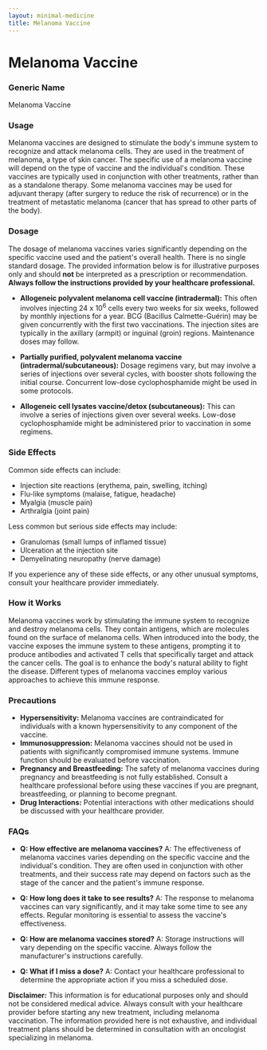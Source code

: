 ```yaml
---
layout: minimal-medicine
title: Melanoma Vaccine
---
```


# Melanoma Vaccine
### Generic Name
Melanoma Vaccine

### Usage
Melanoma vaccines are designed to stimulate the body's immune system to recognize and attack melanoma cells.  They are used in the treatment of melanoma, a type of skin cancer.  The specific use of a melanoma vaccine will depend on the type of vaccine and the individual's condition.  These vaccines are typically used in conjunction with other treatments, rather than as a standalone therapy.  Some melanoma vaccines may be used for adjuvant therapy (after surgery to reduce the risk of recurrence) or in the treatment of metastatic melanoma (cancer that has spread to other parts of the body).


### Dosage
The dosage of melanoma vaccines varies significantly depending on the specific vaccine used and the patient's overall health.  There is no single standard dosage.  The provided information below is for illustrative purposes only and should **not** be interpreted as a prescription or recommendation.  **Always follow the instructions provided by your healthcare professional.**

* **Allogeneic polyvalent melanoma cell vaccine (intradermal):**  This often involves injecting 24 x 10<sup>6</sup> cells every two weeks for six weeks, followed by monthly injections for a year. BCG (Bacillus Calmette-Guérin) may be given concurrently with the first two vaccinations.  The injection sites are typically in the axillary (armpit) or inguinal (groin) regions.  Maintenance doses may follow.

* **Partially purified, polyvalent melanoma vaccine (intradermal/subcutaneous):** Dosage regimens vary, but may involve a series of injections over several cycles, with booster shots following the initial course.  Concurrent low-dose cyclophosphamide might be used in some protocols.

* **Allogeneic cell lysates vaccine/detox (subcutaneous):**  This can involve a series of injections given over several weeks.  Low-dose cyclophosphamide might be administered prior to vaccination in some regimens.


### Side Effects
Common side effects can include:

* Injection site reactions (erythema, pain, swelling, itching)
* Flu-like symptoms (malaise, fatigue, headache)
* Myalgia (muscle pain)
* Arthralgia (joint pain)


Less common but serious side effects may include:

* Granulomas (small lumps of inflamed tissue)
* Ulceration at the injection site
* Demyelinating neuropathy (nerve damage)


If you experience any of these side effects, or any other unusual symptoms, consult your healthcare provider immediately.


### How it Works
Melanoma vaccines work by stimulating the immune system to recognize and destroy melanoma cells. They contain antigens, which are molecules found on the surface of melanoma cells.  When introduced into the body, the vaccine exposes the immune system to these antigens, prompting it to produce antibodies and activated T cells that specifically target and attack the cancer cells.  The goal is to enhance the body's natural ability to fight the disease.  Different types of melanoma vaccines employ various approaches to achieve this immune response.


### Precautions
* **Hypersensitivity:**  Melanoma vaccines are contraindicated for individuals with a known hypersensitivity to any component of the vaccine.
* **Immunosuppression:**  Melanoma vaccines should not be used in patients with significantly compromised immune systems.  Immune function should be evaluated before vaccination.
* **Pregnancy and Breastfeeding:**  The safety of melanoma vaccines during pregnancy and breastfeeding is not fully established.  Consult a healthcare professional before using these vaccines if you are pregnant, breastfeeding, or planning to become pregnant.
* **Drug Interactions:**  Potential interactions with other medications should be discussed with your healthcare provider.


### FAQs
* **Q: How effective are melanoma vaccines?**  A: The effectiveness of melanoma vaccines varies depending on the specific vaccine and the individual's condition.  They are often used in conjunction with other treatments, and their success rate may depend on factors such as the stage of the cancer and the patient's immune response.

* **Q: How long does it take to see results?**  A: The response to melanoma vaccines can vary significantly, and it may take some time to see any effects.  Regular monitoring is essential to assess the vaccine's effectiveness.

* **Q: How are melanoma vaccines stored?** A: Storage instructions will vary depending on the specific vaccine. Always follow the manufacturer's instructions carefully.

* **Q: What if I miss a dose?** A:  Contact your healthcare professional to determine the appropriate action if you miss a scheduled dose.


**Disclaimer:** This information is for educational purposes only and should not be considered medical advice.  Always consult with your healthcare provider before starting any new treatment, including melanoma vaccination. The information provided here is not exhaustive, and individual treatment plans should be determined in consultation with an oncologist specializing in melanoma.
